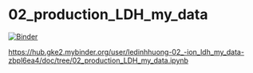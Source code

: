 # 02_production_LDH_my_data

[![Binder](https://mybinder.org/badge_logo.svg)](https://mybinder.org/v2/gh/ledinhhuong/02_production_LDH_my_data/HEAD?labpath=02_production_LDH_my_data.ipynb)


https://hub.gke2.mybinder.org/user/ledinhhuong-02_-ion_ldh_my_data-zbpl6ea4/doc/tree/02_production_LDH_my_data.ipynb

